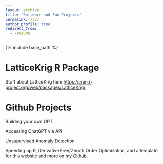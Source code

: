 ```yaml
---
layout: archive
title: "Software and Fun Projects"
permalink: /cv/
author_profile: true
redirect_from:
  - /resume
---
```


{% include base_path %}

LatticeKrig R Package
======
Stuff about LatticeKrig here
https://cran.r-project.org/web/packages/LatticeKrig/


Github Projects
======
Building your own GPT

Accessing ChatGPT via API

Unsupervised Anomaly Detection

Speeding up R, Derivative Free/Zeroth Order Optimization, and a template for this website and more on my [Github](https://github.com/antonyxsik). 